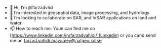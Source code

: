 - 👋 Hi, I’m @farzadvhd
- 👀 I’m interested in geospatial data, image processing, and hydrology 
- 💞️ I’m looking to collaborate on SAR, and InSAR applications on land and water 
- 📫 How to reach me: Youe can find me on [https://www.linkedin.com/in/farzadvahidi/](Linkedin) or you cand send me an [farzad.vahidi.mayamey@natgeo.su.se](Email)

<!---
farzadvhd/farzadvhd is a ✨ special ✨ repository because its `README.md` (this file) appears on your GitHub profile.
You can click the Preview link to take a look at your changes.
--->
